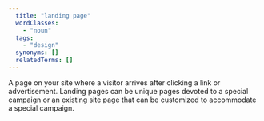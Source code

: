 ```yaml
---
  title: "landing page"
  wordClasses:
    - "noun"
  tags:
    - "design"
  synonyms: []
  relatedTerms: []
---
```

A page on your site where a visitor arrives after clicking a link or advertisement. Landing pages can be unique pages devoted to a special campaign or an existing site page that can be customized to accommodate a special campaign.
